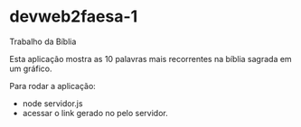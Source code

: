 # devweb2faesa-1
Trabalho da Bíblia

Esta aplicação mostra as 10 palavras mais recorrentes na bíblia sagrada em um gráfico.

Para rodar a aplicação: 

- node servidor.js
- acessar o link gerado no pelo servidor.
